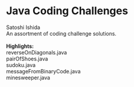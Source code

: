 # Java Coding Challenges

Satoshi Ishida
<br>
An assortment of coding challenge solutions.\
<br>
**Highlights:**\
reverseOnDiagonals.java\
pairOfShoes.java\
sudoku.java\
messageFromBinaryCode.java\
minesweeper.java

